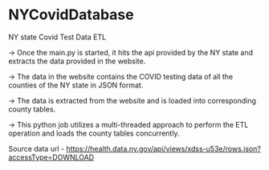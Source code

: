 # NYCovidDatabase
NY state Covid Test Data ETL

-> Once the main.py is started, it hits the api provided by the NY state and extracts the data provided in the website.

-> The data in the website contains the COVID testing data of all the counties of the NY state in JSON format.

-> The data is extracted from the website and is loaded into corresponding county tables.

-> This python job utilizes a multi-threaded approach to perform the ETL operation and loads the county tables concurrently.

Source data url - https://health.data.ny.gov/api/views/xdss-u53e/rows.json?accessType=DOWNLOAD
